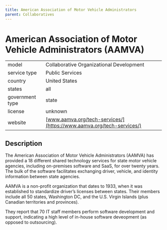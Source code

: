 ```yaml
---
title: American Association of Motor Vehicle Administrators
parent: Collaboratives
---
```


# American Association of Motor Vehicle Administrators (AAMVA)

|                   |                                          |
|:------------------|:-----------------------------------------|
| model             | Collaborative Organizational Development
| service type      | Public Services
| country           | United States
| states            | all
| government type   | state
| license           | unknown
| website           | [www.aamva.org/tech-services/](https://www.aamva.org/tech-services/)

## Description
The American Association of Motor Vehicle Administrators (AAMVA) has provided a 18 different shared technology services for state motor vehicle agencies, including on-premises software and SaaS, for over twenty years. The bulk of the software facilitates exchanging driver, vehicle, and identity information between state agencies.

AAMVA is a non-profit organization that dates to 1933, when it was established to standardize driver’s licenses between states. Their members include all 50 states, Washington DC, and the U.S. Virgin Islands (plus Canadian territories and provinces).

They report that 70 IT staff members perform software development and support, indicating a high level of in-house software deveopment (as opposed to outsourcing).
